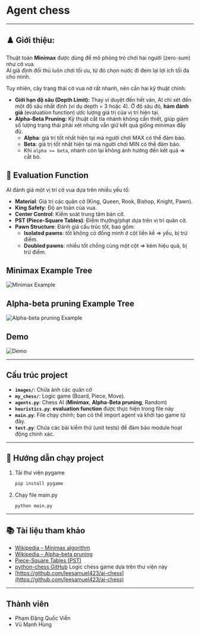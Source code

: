 # Agent chess

---
## ♟️ Giới thiệu:
Thuật toán **Minimax** được dùng để mô phỏng trò chơi hai người (zero-sum) như cờ vua.  
AI giả định đối thủ luôn chơi tối ưu, từ đó chọn nước đi đem lại lợi ích tối đa cho mình.

Tuy nhiên, cây trạng thái cờ vua nở rất nhanh, nên cần hai kỹ thuật chính:

- **Giới hạn độ sâu (Depth Limit):** Thay vì duyệt đến hết ván, AI chỉ xét đến một độ sâu nhất định (ví dụ depth = 3 hoặc 4). Ở độ sâu đó, **hàm đánh giá** (evaluation function) ước lượng giá trị của vị trí hiện tại.
- **Alpha-Beta Pruning:** Kỹ thuật cắt tỉa nhánh không cần thiết, giúp giảm số lượng trạng thái phải xét nhưng vẫn giữ kết quả giống minimax đầy đủ.  
  - **Alpha**: giá trị tốt nhất hiện tại mà người chơi MAX có thể đảm bảo.  
  - **Beta**: giá trị tốt nhất hiện tại mà người chơi MIN có thể đảm bảo.  
  - Khi `alpha >= beta`, nhánh còn lại không ảnh hưởng đến kết quả ⇒ cắt bỏ.


## 🧮 Evaluation Function

AI đánh giá một vị trí cờ vua dựa trên nhiều yếu tố:

- **Material**: Giá trị các quân cờ (King, Queen, Rook, Bishop, Knight, Pawn).
- **King Safety**: Độ an toàn của vua.  
- **Center Control**: Kiểm soát trung tâm bàn cờ.  
- **PST (Piece-Square Tables)**: Điểm thưởng/phạt dựa trên vị trí quân cờ.  
- **Pawn Structure**: Đánh giá cấu trúc tốt, bao gồm:
  - **Isolated pawns**: tốt không có đồng minh ở cột liền kề ⇒ yếu, bị trừ điểm.
  - **Doubled pawns**: nhiều tốt chồng cùng một cột ⇒ kém hiệu quả, bị trừ điểm.

## Minimax Example Tree
![Minimax Example](https://upload.wikimedia.org/wikipedia/commons/thumb/6/6f/Minimax.svg/1920px-Minimax.svg.png)

## Alpha-beta pruning Example Tree
![Alpha-beta pruning Example](https://upload.wikimedia.org/wikipedia/commons/thumb/9/91/AB_pruning.svg/1920px-AB_pruning.svg.png)

## Demo
![Demo](https://github.com/user-attachments/assets/445ffd4d-193d-4167-90a4-346a34efd7df)


---

##  Cấu trúc project

- **`images/`**: Chứa ảnh các quân cờ
- **`my_chess/`**: Logic game (Board, Piece, Move).
- **`agents.py`**: Chess AI (**Minimax**, **Alpha-Beta pruning**, Random)
- **`heuristics.py`**: **evaluation function** được thực hiện trong file này
- **`main.py`**: File chạy chính; bạn có thể import agent và khởi tạo game từ đây.
- **`test.py`**: Chứa các bài kiểm thử (unit tests) để đảm bảo module hoạt động chính xác.

---


## 🚀 Hướng dẫn chạy project
1. Tải thư viện pygame
   ```bash
   pip install pygame
   ```
2. Chạy file main.py
   ```bash
   python main.py
   ```
   

---

## 📚 Tài liệu tham khảo
- [Wikipedia – Minimax algorithm](https://en.wikipedia.org/wiki/Minimax)  
- [Wikipedia – Alpha–beta pruning](https://en.wikipedia.org/wiki/Alpha%E2%80%93beta_pruning)  
- [Piece-Square Tables (PST)](https://www.chessprogramming.org/Simplified_Evaluation_Function)  
- [python-chess GitHub](https://github.com/niklasf/python-chess) Logic chess game dựa trên thư viện này
- [https://github.com/leesamuel423/ai-chess](https://github.com/leesamuel423/ai-chess)

---

## Thành viên
- Phạm Đặng Quốc Viễn
- Vũ Mạnh Hùng